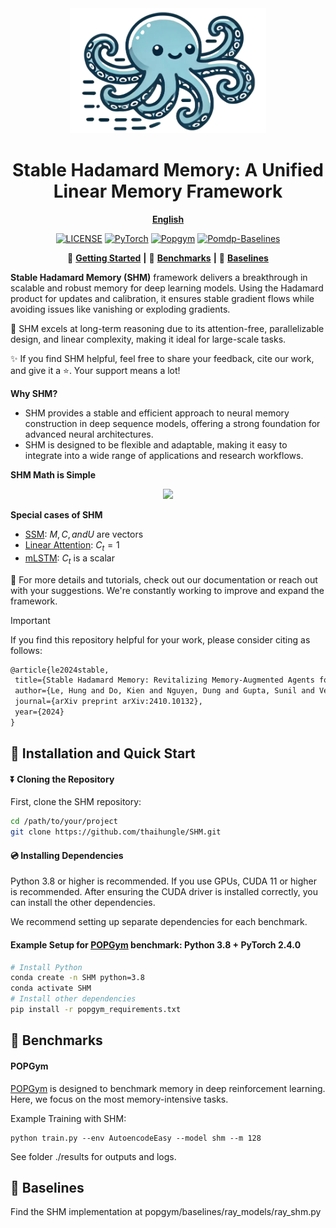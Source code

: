 <div align="center">
  <img src="assets/shm_logo.png" height=200>
  <h1><b> Stable Hadamard Memory: A Unified Linear Memory Framework </b></h1>
</div>

<div align="center">

[**English**](./README.md) 

</div>

<div align="center">

[![LICENSE](https://img.shields.io/badge/License-Apache-green)](https://github.com/thaihungle/SHM/blob/main/LICENSE)
[![PyTorch](https://img.shields.io/badge/PyTorch-2.4-orange)](https://pytorch.org/)
[![Popgym](https://img.shields.io/badge/Power_by-Popgym-blue)](https://github.com/proroklab/popgym)
[![Pomdp-Baselines](https://img.shields.io/badge/Power_by-Pomdp_Baselines-pink)](https://github.com/twni2016/pomdp-baselines)


</div>

<div align="center">

🚀 [**Getting Started**](#install) **|**
🎯 [**Benchmarks**](#bench) **|**
🧠 [**Baselines**](#baselines)

</div>

**Stable Hadamard Memory (SHM)** framework delivers a breakthrough in scalable and robust memory for deep learning models. Using the Hadamard product for updates and calibration, it ensures stable gradient flows while avoiding issues like vanishing or exploding gradients.

🎉 SHM excels at long-term reasoning due to its attention-free, parallelizable design, and linear complexity, making it ideal for large-scale tasks.

✨ If you find SHM helpful, feel free to share your feedback, cite our work, and give it a ⭐. Your support means a lot! 

**Why SHM?**
- SHM provides a stable and efficient approach to neural memory construction in deep sequence models, offering a strong foundation for advanced neural architectures.
- SHM is designed to be flexible and adaptable, making it easy to integrate into a wide range of applications and research workflows.

**SHM Math is Simple**
<div align="center">
  <img src="https://github.com/user-attachments/assets/328189d0-e26f-40b0-9e48-980b0bb80f5e" height=100>
</div>

**Special cases of SHM**
- [SSM](https://github.com/state-spaces/mamba): $M, C, and U$ are vectors
- [Linear Attention](https://github.com/lucidrains/linear-attention-transformer): $C_t=1$
- [mLSTM](https://github.com/NX-AI/xlstm): $C_t$ is a scalar


📜 For more details and tutorials, check out our documentation or reach out with your suggestions. We're constantly working to improve and expand the framework.

> [!IMPORTANT]
> If you find this repository helpful for your work, please consider citing as follows:
>
> ```LaTeX
> @article{le2024stable,
>  title={Stable Hadamard Memory: Revitalizing Memory-Augmented Agents for Reinforcement Learning},
>  author={Le, Hung and Do, Kien and Nguyen, Dung and Gupta, Sunil and Venkatesh, Svetha},
>  journal={arXiv preprint arXiv:2410.10132},
>  year={2024}
> }
> ```
>

## <a name="install"></a> 🚀 Installation and Quick Start

#### ⏬ Cloning the Repository

First, clone the SHM repository:

```bash
cd /path/to/your/project
git clone https://github.com/thaihungle/SHM.git
```

#### 💿 Installing Dependencies

Python 3.8 or higher is recommended. If you use GPUs, CUDA 11 or higher is recommended. 
After ensuring the CUDA driver is installed correctly, you can install the other dependencies. 

We recommend setting up separate dependencies for each benchmark.

#### Example Setup for [POPGym](https://github.com/proroklab/popgym) benchmark: Python 3.8 + PyTorch 2.4.0

```bash
# Install Python
conda create -n SHM python=3.8
conda activate SHM
# Install other dependencies
pip install -r popgym_requirements.txt
```

## <a name="bench"></a> 🎯 Benchmarks

#### POPGym
[POPGym](https://github.com/proroklab/popgym) is designed to benchmark memory in deep reinforcement learning. 
Here, we focus on the most memory-intensive tasks.

Example Training with SHM: 
```
python train.py --env AutoencodeEasy --model shm --m 128 
```

See folder ./results for outputs and logs. 

## <a name="baselines"></a> 🧠 Baselines
Find the SHM implementation at popgym/baselines/ray_models/ray_shm.py  
